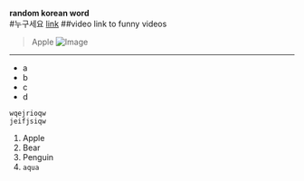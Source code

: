 **random korean word**  
#누구세요
[link](https://www.youtube.com/watch?v=vvatu5FFxNI)
##video link to funny videos
> Apple
![Image](http://i2.hdslb.com/bfs/archive/db2319983326f4bce1edcb69442868168e23c18d.jpg)  
---
- a
- b
- c
- d
```
wqejrioqw
jeifjsiqw
```
1. Apple
2. Bear
3. Penguin
4. `aqua`

